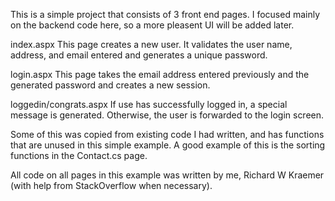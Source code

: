 ﻿This is a simple project that consists of 3 front end pages. I focused mainly on the backend code here, so a more pleasent UI will be added later.

index.aspx
	This page creates a new user. It validates the user name, address, and email entered and generates a unique password.

login.aspx
	This page takes the email address entered previously and the generated password and creates a new session.

loggedin/congrats.aspx
	If use has successfully logged in, a special message is generated. Otherwise, the user is forwarded to the login screen.


Some of this was copied from existing code I had written, and has functions that are unused in this simple example.
A good example of this is the sorting functions in the Contact.cs page. 


All code on all pages in this example was written by me, Richard W Kraemer (with help from StackOverflow when necessary).

